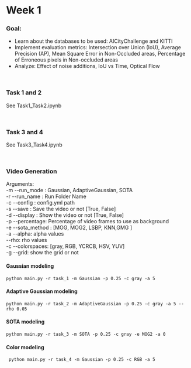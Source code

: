 # Week 1

### Goal:

- Learn about the databases to be used: AICityChallenge and KITTI
- Implement evaluation metrics: Intersection over Union (IoU), Average Precision (AP), Mean Square Error in Non-Occluded
  areas, Percentage of Erroneous pixels in Non-occluded areas
- Analyze: Effect of noise additions, IoU vs Time, Optical Flow

&nbsp;

### Task 1 and 2

See Task1_Task2.ipynb

&nbsp;

### Task 3 and 4

See Task3_Task4.ipynb

&nbsp;

### Video Generation

Arguments:\
-m --run_mode : Gaussian, AdaptiveGaussian, SOTA\
-r --run_name : Run Folder Name\
-c --config   : config.yml path\
-s --save     : Save the video or not    [True, False]\
-d --display  : Show the video or not    [True, False]\
-p --percentage: Percentage of video frames to use as background\
-e --sota_method : [MOG, MOG2, LSBP, KNN,GMG ]\
-a --alpha: alpha values \
--rho: rho values \
-c --colorspaces: [gray, RGB, YCRCB, HSV, YUV]\
-g --grid: show the grid or not

#### Gaussian modeling

```
python main.py -r task_1 -m Gaussian -p 0.25 -c gray -a 5 
```

#### Adaptive Gaussian modeling

```
python main.py -r task_2 -m AdaptiveGaussian -p 0.25 -c gray -a 5 --rho 0.05
```

#### SOTA modeling

```
python main.py -r task_3 -m SOTA -p 0.25 -c gray -e MOG2 -a 0

```

#### Color modeling

```
 python main.py -r task_4 -m Gaussian -p 0.25 -c RGB -a 5
```


